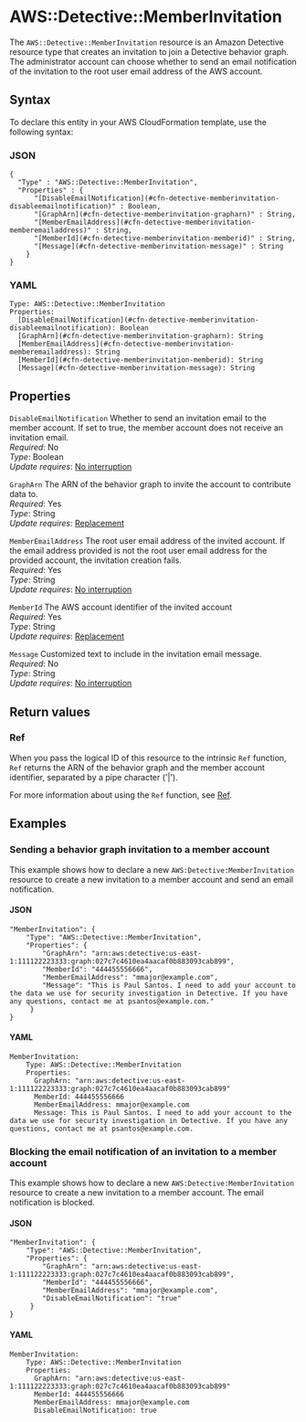 # AWS::Detective::MemberInvitation<a name="aws-resource-detective-memberinvitation"></a>

The `AWS::Detective::MemberInvitation` resource is an Amazon Detective resource type that creates an invitation to join a Detective behavior graph\. The administrator account can choose whether to send an email notification of the invitation to the root user email address of the AWS account\.

## Syntax<a name="aws-resource-detective-memberinvitation-syntax"></a>

To declare this entity in your AWS CloudFormation template, use the following syntax:

### JSON<a name="aws-resource-detective-memberinvitation-syntax.json"></a>

```
{
  "Type" : "AWS::Detective::MemberInvitation",
  "Properties" : {
      "[DisableEmailNotification](#cfn-detective-memberinvitation-disableemailnotification)" : Boolean,
      "[GraphArn](#cfn-detective-memberinvitation-grapharn)" : String,
      "[MemberEmailAddress](#cfn-detective-memberinvitation-memberemailaddress)" : String,
      "[MemberId](#cfn-detective-memberinvitation-memberid)" : String,
      "[Message](#cfn-detective-memberinvitation-message)" : String
    }
}
```

### YAML<a name="aws-resource-detective-memberinvitation-syntax.yaml"></a>

```
Type: AWS::Detective::MemberInvitation
Properties: 
  [DisableEmailNotification](#cfn-detective-memberinvitation-disableemailnotification): Boolean
  [GraphArn](#cfn-detective-memberinvitation-grapharn): String
  [MemberEmailAddress](#cfn-detective-memberinvitation-memberemailaddress): String
  [MemberId](#cfn-detective-memberinvitation-memberid): String
  [Message](#cfn-detective-memberinvitation-message): String
```

## Properties<a name="aws-resource-detective-memberinvitation-properties"></a>

`DisableEmailNotification`  <a name="cfn-detective-memberinvitation-disableemailnotification"></a>
Whether to send an invitation email to the member account\. If set to true, the member account does not receive an invitation email\.  
*Required*: No  
*Type*: Boolean  
*Update requires*: [No interruption](https://docs.aws.amazon.com/AWSCloudFormation/latest/UserGuide/using-cfn-updating-stacks-update-behaviors.html#update-no-interrupt)

`GraphArn`  <a name="cfn-detective-memberinvitation-grapharn"></a>
The ARN of the behavior graph to invite the account to contribute data to\.  
*Required*: Yes  
*Type*: String  
*Update requires*: [Replacement](https://docs.aws.amazon.com/AWSCloudFormation/latest/UserGuide/using-cfn-updating-stacks-update-behaviors.html#update-replacement)

`MemberEmailAddress`  <a name="cfn-detective-memberinvitation-memberemailaddress"></a>
The root user email address of the invited account\. If the email address provided is not the root user email address for the provided account, the invitation creation fails\.  
*Required*: Yes  
*Type*: String  
*Update requires*: [No interruption](https://docs.aws.amazon.com/AWSCloudFormation/latest/UserGuide/using-cfn-updating-stacks-update-behaviors.html#update-no-interrupt)

`MemberId`  <a name="cfn-detective-memberinvitation-memberid"></a>
The AWS account identifier of the invited account  
*Required*: Yes  
*Type*: String  
*Update requires*: [Replacement](https://docs.aws.amazon.com/AWSCloudFormation/latest/UserGuide/using-cfn-updating-stacks-update-behaviors.html#update-replacement)

`Message`  <a name="cfn-detective-memberinvitation-message"></a>
Customized text to include in the invitation email message\.  
*Required*: No  
*Type*: String  
*Update requires*: [No interruption](https://docs.aws.amazon.com/AWSCloudFormation/latest/UserGuide/using-cfn-updating-stacks-update-behaviors.html#update-no-interrupt)

## Return values<a name="aws-resource-detective-memberinvitation-return-values"></a>

### Ref<a name="aws-resource-detective-memberinvitation-return-values-ref"></a>

When you pass the logical ID of this resource to the intrinsic `Ref` function, `Ref` returns the ARN of the behavior graph and the member account identifier, separated by a pipe character \('\|'\)\.

For more information about using the `Ref` function, see [Ref](https://docs.aws.amazon.com/AWSCloudFormation/latest/UserGuide/intrinsic-function-reference-ref.html)\.

## Examples<a name="aws-resource-detective-memberinvitation--examples"></a>

### Sending a behavior graph invitation to a member account<a name="aws-resource-detective-memberinvitation--examples--Sending_a_behavior_graph_invitation_to_a_member_account"></a>

This example shows how to declare a new `AWS:Detective:MemberInvitation` resource to create a new invitation to a member account and send an email notification\.

#### JSON<a name="aws-resource-detective-memberinvitation--examples--Sending_a_behavior_graph_invitation_to_a_member_account--json"></a>

```
"MemberInvitation": {
    "Type": "AWS::Detective::MemberInvitation",
    "Properties": {
        "GraphArn": "arn:aws:detective:us-east-1:111122223333:graph:027c7c4610ea4aacaf0b883093cab899",
        "MemberId": "444455556666",
        "MemberEmailAddress": "mmajor@example.com",
        "Message": "This is Paul Santos. I need to add your account to the data we use for security investigation in Detective. If you have any questions, contact me at psantos@example.com."
     }
}
```

#### YAML<a name="aws-resource-detective-memberinvitation--examples--Sending_a_behavior_graph_invitation_to_a_member_account--yaml"></a>

```
MemberInvitation:
    Type: AWS::Detective::MemberInvitation
    Properties:
      GraphArn: "arn:aws:detective:us-east-1:111122223333:graph:027c7c4610ea4aacaf0b883093cab899"
      MemberId: 444455556666
      MemberEmailAddress: mmajor@example.com
      Message: This is Paul Santos. I need to add your account to the data we use for security investigation in Detective. If you have any questions, contact me at psantos@example.com.
```

### Blocking the email notification of an invitation to a member account<a name="aws-resource-detective-memberinvitation--examples--Blocking_the_email_notification_of_an_invitation_to_a_member_account"></a>

This example shows how to declare a new `AWS:Detective:MemberInvitation` resource to create a new invitation to a member account\. The email notification is blocked\.

#### JSON<a name="aws-resource-detective-memberinvitation--examples--Blocking_the_email_notification_of_an_invitation_to_a_member_account--json"></a>

```
"MemberInvitation": {
    "Type": "AWS::Detective::MemberInvitation",
    "Properties": {
        "GraphArn": "arn:aws:detective:us-east-1:111122223333:graph:027c7c4610ea4aacaf0b883093cab899",
        "MemberId": "444455556666",
        "MemberEmailAddress": "mmajor@example.com",
        "DisableEmailNotification": "true"
     }
}
```

#### YAML<a name="aws-resource-detective-memberinvitation--examples--Blocking_the_email_notification_of_an_invitation_to_a_member_account--yaml"></a>

```
MemberInvitation:
    Type: AWS::Detective::MemberInvitation
    Properties:
      GraphArn: "arn:aws:detective:us-east-1:111122223333:graph:027c7c4610ea4aacaf0b883093cab899"
      MemberId: 444455556666
      MemberEmailAddress: mmajor@example.com
      DisableEmailNotification: true
```